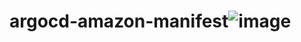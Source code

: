 # argocd-amazon-manifest![image](https://github.com/user-attachments/assets/33955154-2a7e-4fbd-8d1b-82b506235dce)
